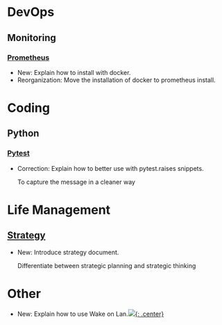 # DevOps

## Monitoring

### [Prometheus](prometheus.md)

* New: Explain how to install with docker.
* Reorganization: Move the installation of docker to prometheus install.

# Coding

## Python

### [Pytest](pytest.md)

* Correction: Explain how to better use with pytest.raises snippets.

    To capture the message in a cleaner way

# Life Management

## [Strategy](strategy.md)

* New: Introduce strategy document.

    Differentiate between strategic planning and strategic thinking

# Other

* New: Explain how to use Wake on Lan.[![](not-by-ai.svg){: .center}](https://notbyai.fyi)
